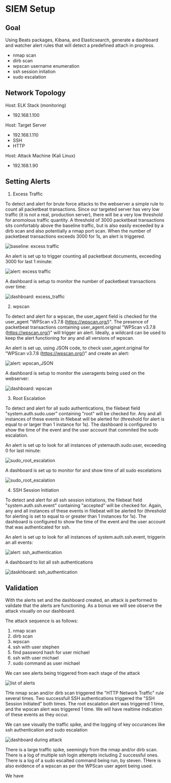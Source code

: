 # SIEM Setup

## Goal

Using Beats packages, Kibana, and Elasticsearch, generate a dashboard and watcher alert rules that will detect a predefined attach in progress. 

- nmap scan
- dirb scan
- wpscan username enumeration
- ssh session initation
- sudo escalation

## Network Topology

Host: ELK Stack (monitoring)
- 192.168.1.100

Host: Target Server
- 192.168.1.110
- SSH
- HTTP

Host: Attack Machine (Kali Linux)
- 192.168.1.90

## Setting Alerts

1) Excess Traffic

To detect and alert for brute force attacks to the webserver a simple rule to count all packetbeat transactions. Since our targeted server has very low traffic (it is not a real, production server), there will be a very low threshold for anomolous traffic quantity. A threshold of 3000 packetbeat transactions sits comfortably above the baseline traffic, but is also easily exceeded by a dirb scan and also potentially a nmap port scan. When the number of packetbeat transactions exceeds 3000 for 1s, an alert is triggered.

![baseline: excess traffic](https://github.com/danielpeppin/SIEM_setup/blob/main/baseline_network_traffic.PNG)

An alert is set up to trigger counting all packetbeat documents, exceeding 3000 for last 1 minute:

![alert: excess traffic](https://github.com/danielpeppin/SIEM_setup/blob/main/trigger_network_traffic.PNG)

A dashboard is setup to monitor the number of packetbeat transactions over time:

![dashboard: excess_traffic](https://github.com/danielpeppin/SIEM_setup/blob/main/dashboard_network_traffic.PNG)

2) wpscan

To detect and alert for a wpscan, the user_agent field is checked for the user_agent "WPScan v3.7.8 (https://wpscan.org/)". The presence of packetbeat transactions containing user_agent.original "WPScan v3.7.8 (https://wpscan.org/)" will trigger an alert. Ideally, a wildcard can be used to keep the alert functioning for any and all versions of wpscan.

An alert is set up, using JSON code, to check user_agent.original for "WPScan v3.7.8 (https://wpscan.org/)" and create an alert:

![alert: wpscan_JSON](https://github.com/danielpeppin/SIEM_setup/blob/main/trigger_wpscan.PNG)

A dashboard is setup to monitor the useragents being used on the webserver:

![dashboard: wpscan](https://github.com/danielpeppin/SIEM_setup/blob/main/dashboard_wpscan.PNG)

3) Root Escalation

To detect and alert for all sudo authentications, the filebeat field "system.auth.sudo.user" containing "root" will be checked for. Any and all instances of these events in filebeat will be alerted for (threshold for alert is equal to or larger than 1 instance for 1s). The dashboard is configured to show the time of the event and the user account that commited the sudo escalation.

An alert is set up to look for all instances of ystemauth.sudo.user, exceeding 0 for last minute:

![sudo_root_escalation](https://github.com/danielpeppin/SIEM_setup/blob/main/trigger_root_escalation.PNG)

A dashboard is set up to monitor for and show time of all sudo escelations

![sudo_root_escalation](https://github.com/danielpeppin/SIEM_setup/blob/main/dashboard_sudo_escalation.PNG)

4) SSH Session Initiation

To detect and alert for all ssh session initiations, the filebeat field "system.auth.ssh.event" containing "accepted" will be checked for. Again, any and all instances of these events in filebeat will be alerted for (threshold for alerting is set to equal to or greater than 1 instances for 1s). The dashboard is configured to show the time of the event and the user account that was authenticated for ssh.

An alert is set up to look for all instances of system.auth.ssh.event, triggerin an all events:

![alert: ssh_authentication](https://github.com/danielpeppin/SIEM_setup/blob/main/trigger_ssh_authentication.PNG)

A dashboard to list all ssh authentications

![daskhboard: ssh_authentication](https://github.com/danielpeppin/SIEM_setup/blob/main/dashboard_ssh_session.PNG)

## Validation

With the alerts set and the dashboard created, an attack is performed to validate that the alerts are functioning. As a bonus we will see observe the attack visually on our dashboard.

The attack sequence is as follows:

1) nmap scan
2) dirb scan
3) wpscan
4) ssh with user stephen
5) find password hash for user michael
6) ssh with user michael
7) sudo command as user michael


We can see alerts being triggered from each stage of the attack

![list of alerts](https://github.com/danielpeppin/SIEM_setup/blob/main/alerts_triggered.PNG)

THe nmap scan and/or dirb scan triggered the "HTTP Network Traffic" rule several times. Two successfull SSH authentications triggered the "SSH Session Initiated" both times. The root escalation alert was triggered 1 time, and the wpscan alert was triggered 1 time. We will have realtime indication of these events as they occur. 

We can see visually the traffic spike, and the logging of key occurances like ssh authentication and sudo escalation

![dashboard during attack](https://github.com/danielpeppin/SIEM_setup/blob/main/attack_dashboard.PNG)

There is a large traffic spike, seemingly from the nmap and/or dirb scan. There is a log of multiple ssh login attempts including 2 successful ones. There is a log of a sudo escalted command being run, by steven. THere is also evidence of a wpscan as per the WPScan user agent being used. 

We have
